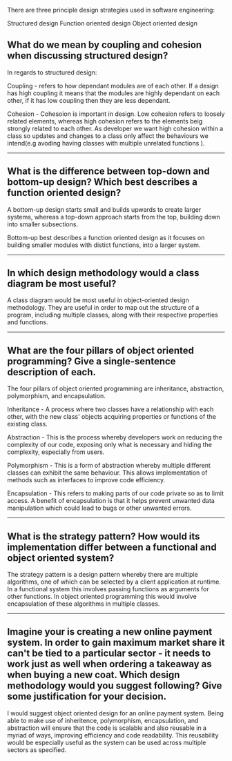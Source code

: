 There are three principle design strategies used in software engineering:

Structured design
Function oriented design
Object oriented design



## **What do we mean by coupling and cohesion when discussing structured design?**

In regards to structured design:

Coupling - refers to how dependant modules are of each other. If a design has high coupling it means that the modules are highly dependant on each other, if it has low coupling then they are less dependant.

Cohesion - Cohesoion is important in design. Low cohesion refers to loosely related elements, whereas high cohesion refers to the elements beig strongly related to each other. As developer we want high cohesion within a class so updates and changes to a class only affect the behaviours we intend(e.g avoding having classes with multiple unrelated functions ).

------------------------------------------------------------------------------------------------

## **What is the difference between top-down and bottom-up design? Which best describes a function oriented design?**

A bottom-up design starts small and builds upwards to create larger systems, whereas a top-down approach starts from the top, building down into smaller subsections.

Bottom-up best describes a function oriented design as it focuses on building smaller modules with distict functions, into a larger system.

------------------------------------------------------------------------------------------------
## **In which design methodology would a class diagram be most useful?**

A class diagram would be most useful in object-oriented design methodology. They are useful in order to map out the structure of a program, including multiple classes, along with their respective properties and functions.

------------------------------------------------------------------------------------------------

## **What are the four pillars of object oriented programming? Give a single-sentence description of each.**
The four pillars of object oriented programming are inheritance, abstraction, polymorphism, and encapsulation.

Inheritance - A process where two classes have a relationship with each other, with the new class' objects acquiring properties or functions of the existing class. 

Abstraction - This is the process whereby developers work on reducing the complexity of our code, exposing only what is necessary and hiding the complexity, especially from users.

Polymorphism - This is a form of abstraction whereby multiple different classes can exhibit the same behaviour. This allows implementation of methods such as interfaces to improve code efficiency.

Encapsulation - This refers to making parts of our code private so as to limit access. A benefit of encapsulation is that it helps prevent unwanted data manipulation which could lead to bugs or other unwanted errors.

------------------------------------------------------------------------------------------------

## **What is the strategy pattern? How would its implementation differ between a functional and object oriented system?**

The strategy pattern is a design pattern whereby there are multiple algorithms, one of which can be selected by a client application at runtime. In a functional system this involves passing functions as arguments for other functions. In object oriented programming this would involve encapsulation of these algorithms in multiple classes.

------------------------------------------------------------------------------------------------

## **Imagine your is creating a new online payment system. In order to gain maximum market share it can't be tied to a particular sector - it needs to work just as well when ordering a takeaway as when buying a new coat. Which design methodology would you suggest following? Give some justification for your decision.**

I would suggest object oriented design for an online payment system. Being able to make use of inheritence, polymorphism, encapsulation, and abstraction will ensure that the code is scalable and also reusable in a myriad of ways, improving efficiency and code readability. This reusability would be especially useful as the system can be used across multiple sectors as specified.